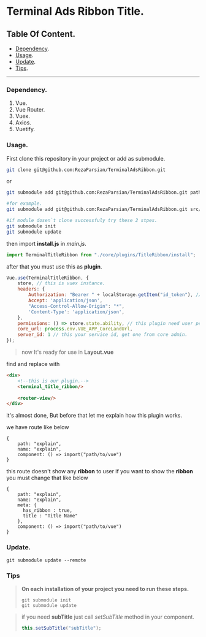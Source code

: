 # Terminal Ads Ribbon Title.
## Table Of Content.
- [Dependency](#Dependency).
- [Usage](#Usage).
- [Update](#Update).
- [Tips](#Tips).

-----

### Dependency.

1. Vue.
2. Vue Router.
3. Vuex.
4. Axios.
5. Vuetify.

### Usage.
First clone this repository in your project or add as submodule.

```bash
git clone git@github.com:RezaParsian/TerminalAdsRibbon.git
```

or

```bash
git submodule add git@github.com:RezaParsian/TerminalAdsRibbon.git path/where/you/want

#for example.
git submodule add git@github.com:RezaParsian/TerminalAdsRibbon.git src/core/plugins/TitleRibbon

#if module dosen`t clone successfuly try these 2 stpes.
git submodule init
git submodule update
```

then import **install.js** in _main.js_.

```javascript
import TerminalTitleRibbon from "./core/plugins/TitleRibbon/install";
```

after that you must use this as **plugin**.

```javascript
Vue.use(TerminalTitleRibbon, {
    store, // this is vuex instance.
    headers: {
        Authorization: "Bearer " + localStorage.getItem("id_token"), // send Authorization with Bearer anytime.
        Accept: 'application/json',
        "Access-Control-Allow-Origin": "*",
        'Content-Type': 'application/json',
    },
    permissions: () => store.state.ability, // this plugin need user permission for check user access.
    core_url: process.env.VUE_APP_CoreLandUrl,
    server_id: 1 // this your service id, get one from core admin.
});
```

> now It's ready for use in **Layout.vue**

find _<router-view/>_ and replace with

```html
<div>
    <!--this is our plugin.-->
    <terminal_title_ribbon/>
    
    <router-view/>
</div>
```

it's almost done, But before that let me explain how this plugin works.

we have route like below

```jsonpath
{
    path: "explain",
    name: "explain",
    component: () => import("path/to/vue")
}
```

this route doesn't show any **ribbon** to user if you want to show the **ribbon** you must change that like below

```jsonpath
{
    path: "explain",
    name: "explain",
    meta: {
      has_ribbon : true,
      title : "Title Name"
    },
    component: () => import("path/to/vue")
}
```
### Update.

```git
git submodule update --remote
```

### Tips

> **On each installation of your project you need to run these steps.**
> ```git
> git submodule init
> git submodule update
>```

> if you need **subTitle** just call _setSubTitle_ method in your component.
> ```js
> this.setSubTitle("subTitle");
> ```
